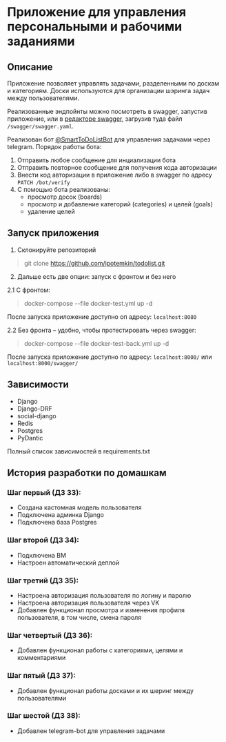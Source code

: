 # Приложение для управления персональными и рабочими заданиями

## Описание

Приложение позволяет управлять задачами, разделенными по доскам и категориям.
Доски используются для организации шэринга задач между пользователями.

Реализованные эндпойнты можно посмотреть в swagger, запустив приложение, или в [редакторе swagger](https://editor.swagger.io/), загрузив туда файл ``/swagger/swagger.yaml``.

Реализован бот [@SmartToDoListBot](https://t.me/SmartToDoListBot) для управления задачами через telegram.
Порядок работы бота:
1. Отправить любое сообщение для инциализации бота
2. Отправить повторное сообщение для получения кода авторизации
3. Внести код авторизации в приложение либо в swagger по адресу ``PATCH /bot/verify``
4. С помощью бота реализованы:
   - просмотр досок (boards)
   - просмотр и добавление категорий (categories) и целей (goals)
   - удаление целей

## Запуск приложения

1. Склонируйте репозиторий 

>git clone https://github.com/ipotemkin/todolist.git

2. Дальше есть две опции: запуск с фронтом и без него

2.1 С фронтом:

>docker-compose --file docker-test.yml up -d

После запуска приложение доступно оп адресу: ```localhost:8080```

2.2 Без фронта – удобно, чтобы протестировать через swagger:

>docker-compose --file docker-test-back.yml up -d

После запуска приложение доступно по адресу: ```localhost:8000/``` или ```localhost:8000/swagger/```

## Зависимости

- Django
- Django-DRF
- social-django
- Redis
- Postgres
- PyDantic

Полный список зависимостей в requirements.txt

## История разработки по домашкам
### Шаг первый (ДЗ 33):

- Создана кастомная модель пользователя
- Подключена админка Django
- Подключена база Postgres

### Шаг второй (ДЗ 34):

- Подключена ВМ
- Настроен автоматический деплой

### Шаг третий (ДЗ 35):

- Настроена авторизация пользователя по логину и паролю
- Настроена авторизация пользователя через VK
- Добавлен функционал просмотра и изменения профиля пользователя, в том числе, смена пароля


### Шаг четвертый (ДЗ 36):

- Добавлен функционал работы с категориями, целями и комментариями


### Шаг пятый (ДЗ 37):

- Добавлен функционал работы досками и их шеринг между пользователями

### Шаг шестой (ДЗ 38):

- Добавлен telegram-bot для управления задачами

